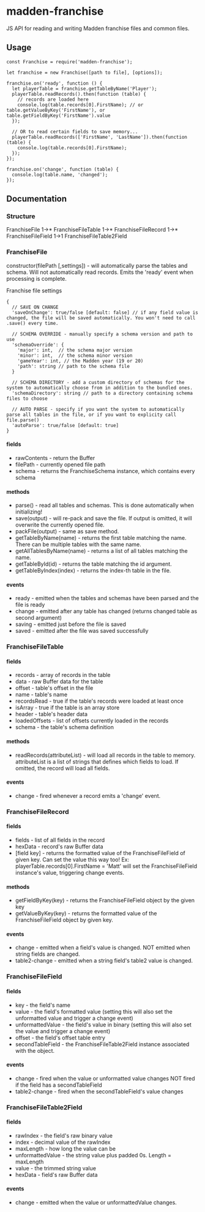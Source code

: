 # madden-franchise
JS API for reading and writing Madden franchise files and common files.

## Usage
    const Franchise = require('madden-franchise');

    let franchise = new Franchise([path to file], [options]);

    franchise.on('ready', function () {
      let playerTable = franchise.getTableByName('Player');
      playerTable.readRecords().then(function (table) {
        // records are loaded here
        console.log(table.records[0].FirstName); // or table.getValueByKey('FirstName'), or table.getFieldByKey('FirstName').value
      });

      // OR to read certain fields to save memory...
      playerTable.readRecords(['FirstName', 'LastName']).then(function (table) {
        console.log(table.records[0].FirstName);
      });
    });

    franchise.on('change', function (table) {
      console.log(table.name, 'changed');
    });
    
## Documentation
### Structure
FranchiseFile 1->* FranchiseFileTable 1->* FranchiseFileRecord 1->* FranchiseFileField 1->1 FranchiseFileTable2Field

### FranchiseFile
constructor(filePath [,settings]) - will automatically parse the tables and schema. Will not automatically read records. Emits the 'ready' event when processing is complete.

Franchise file settings  
  
    {
      // SAVE ON CHANGE
      'saveOnChange': true/false [default: false] // if any field value is changed, the file will be saved automatically. You won't need to call .save() every time.

      // SCHEMA OVERRIDE - manually specify a schema version and path to use
      'schemaOverride': {
        'major': int,  // the schema major version
        'minor': int,  // the schema minor version
        'gameYear': int, // the Madden year (19 or 20)
        'path': string // path to the schema file
      }

      // SCHEMA DIRECTORY - add a custom directory of schemas for the system to automatically choose from in addition to the bundled ones.
      'schemaDirectory': string // path to a directory containing schema files to choose

      // AUTO PARSE - specify if you want the system to automatically parse all tables in the file, or if you want to explicity call file.parse()
      'autoParse': true/false [default: true]
    }

#### fields
- rawContents - return the Buffer
- filePath - currently opened file path
- schema - returns the FranchiseSchema instance, which contains every schema

#### methods
- parse() - read all tables and schemas. This is done automatically when initializing!
- save(output) - will re-pack and save the file. If output is omitted, it will overwrite the currently opened file.
- packFile(output) - same as save method.
- getTableByName(name) - returns the first table matching the name. There can be multiple tables with the same name.
- getAllTablesByName(name) - returns a list of all tables matching the name.
- getTableById(id) - returns the table matching the id argument.
- getTableByIndex(index) - returns the index-th table in the file.

#### events
- ready - emitted when the tables and schemas have been parsed and the file is ready
- change - emitted after any table has changed (returns changed table as second argument)
- saving - emitted just before the file is saved
- saved - emitted after the file was saved successfully

  
### FranchiseFileTable

#### fields
- records - array of records in the table
- data - raw Buffer data for the table
- offset - table's offset in the file
- name - table's name
- recordsRead - true if the table's records were loaded at least once
- isArray - true if the table is an array store
- header - table's header data
- loadedOffsets - list of offsets currently loaded in the records
- schema - the table's schema definition

#### methods
- readRecords(attributeList) - will load all records in the table to memory. attributeList is a list of strings that defines which fields to load. If omitted, the record will load all fields.

#### events
- change - fired whenever a record emits a 'change' event.

  
### FranchiseFileRecord

#### fields
- fields - list of all fields in the record
- hexData - record's raw Buffer data
- [field key] - returns the formatted value of the FranchiseFileField of given key. Can set the value this way too! Ex: playerTable.records[0].FirstName = 'Matt' will set the FranchiseFileField instance's value, triggering change events.

#### methods
- getFieldByKey(key) - returns the FranchiseFileField object by the given key
- getValueByKey(key) - returns the formatted value of the FranchiseFileField object by given key.

#### events
- change - emitted when a field's value is changed. NOT emitted when string fields are changed.
- table2-change - emitted when a string field's table2 value is changed.

  
### FranchiseFileField

#### fields
- key - the field's name
- value - the field's formatted value (setting this will also set the unformatted value and trigger a change event)
- unformattedValue - the field's value in binary (setting this will also set the value and trigger a change event)
- offset - the field's offset table entry
- secondTableField - the FranchiseFileTable2Field instance associated with the object.

#### events
- change - fired when the value or unformatted value changes NOT fired if the field has a secondTableField
- table2-change - fired when the secondTableField's value changes

  
### FranchiseFileTable2Field

#### fields
- rawIndex - the field's raw binary value
- index - decimal value of the rawIndex
- maxLength - how long the value can be
- unformattedValue - the string value plus padded 0s. Length = maxLength
- value - the trimmed string value
- hexData - field's raw Buffer data

#### events
- change - emitted when the value or unformattedValue changes.
